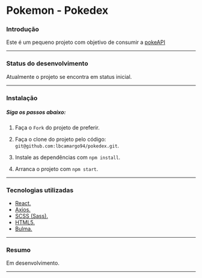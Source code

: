 # Pokemon - Pokedex

### Introdução
Este é um pequeno projeto com objetivo de consumir a [pokeAPI](https://pokeapi.co/ "pokeAPI")

------------

### Status do desenvolvimento
Atualmente o projeto se encontra em status inicial.

------------

### Instalação

##### Siga os passos abaixo:
1. Faça o `Fork` do projeto de preferir.

2. Faça o clone do projeto pelo código: `git@github.com:lbcamargo94/pokedex.git`.

3. Instale as dependências com `npm install`.

4. Arranca o projeto com `npm start`.

------------

### Tecnologias utilizadas
- [React.](https://pt-br.reactjs.org/docs/create-a-new-react-app.html "React.")
- [Axios.](https://axios-http.com/ptbr/docs/intro "Axios.")
- [SCSS (Sass).](https://sass-lang.com/ "SCSS (Sass).")
- [HTML5.](https://developer.mozilla.org/pt-BR/docs/Web/HTML "HTML5.")
- [Bulma.](https://bulma.io/ "Bulma.")

------------

### Resumo
Em desenvolvimento.

------------




